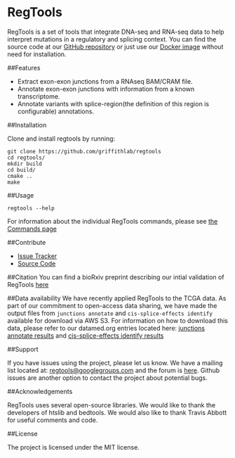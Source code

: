 # RegTools


RegTools is a set of tools that integrate DNA-seq and RNA-seq data to help interpret mutations in a regulatory and splicing context. You can find the source code at our [GitHub repository](https://github.com/griffithlab/regtools) or just use our [Docker image](https://hub.docker.com/r/griffithlab/regtools/) without need for installation.

##Features

- Extract exon-exon junctions from a RNAseq BAM/CRAM file.
- Annotate exon-exon junctions with information from a known transcriptome.
- Annotate variants with splice-region(the definition of this region is configurable) annotations.

##Installation

Clone and install regtools by running:
```
git clone https://github.com/griffithlab/regtools
cd regtools/
mkdir build
cd build/
cmake ..
make
```

##Usage

```
regtools --help
```
For information about the individual RegTools commands, please see [the Commands page](commands/commands.md)

##Contribute

- [Issue Tracker](https://github.com/griffithlab/regtools/issues)
- [Source Code](https://github.com/griffithlab/regtools)

##Citation
You can find a bioRxiv preprint describing our intial validation of RegTools [here](https://www.biorxiv.org/content/10.1101/436634v2)

##Data availability
We have recently applied RegTools to the TCGA data. As part of our commitment to open-access data sharing, we have 
made the output files from `junctions annotate` and `cis-splice-effects identify` available for download via AWS S3. For information on how to download this data, please refer to our datamed.org entries located here: [junctions annotate results](https://datamed.org/display-item.php?repository=0075&id=AWlw6n1M3J68XfbUFuJP&query=regtools) and [cis-splice-effects identify results](https://datamed.org/display-item.php?repository=0075&id=AWlw6n1E3J68XfbUFuJN&query=regtools)


##Support

If you have issues using the project, please let us know.
We have a mailing list located at: [regtools@googlegroups.com](mailto:regtools@googlegroups.com) and the forum is [here](https://groups.google.com/forum/#!forum/regtools).
Github issues are another option to contact the project about potential bugs.

##Acknowledgements

RegTools uses several open-source libraries. We would like to thank the
developers of htslib and bedtools. We would also like to thank Travis Abbott for
useful comments and code.

##License

The project is licensed under the MIT license.
